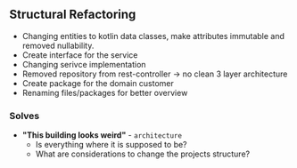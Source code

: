 ## Structural Refactoring
* Changing entities to kotlin data classes, make attributes immutable and removed nullability.
* Create interface for the service 
* Changing serivce implementation
* Removed repository from rest-controller -> no clean 3 layer architecture
* Create package for the domain customer
* Renaming files/packages for better overview

### Solves
* **"This building looks weird"** - `architecture`
    - Is everything where it is supposed to be?
    - What are considerations to change the projects structure?
